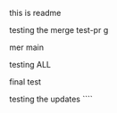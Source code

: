 this is readme

testing the merge
 test-pr
g


mer
 main

testing ALL


final test

testing the updates ````
